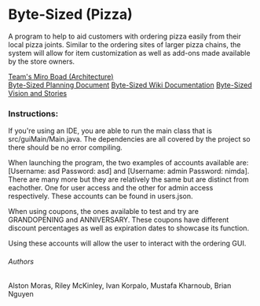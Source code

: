 # Byte-Sized (Pizza)
A program to help to aid customers with ordering pizza easily from their local pizza joints. Similar to the ordering sites of larger pizza chains, the system will allow for item customization as well as add-ons made available by the store owners.﻿

[Team's Miro Boad (Architecture)](https://miro.com/app/board/uXjVPvnCMpw=/)  
[Byte-Sized Planning Document](https://docs.google.com/document/d/1NvjnRS6mLI4ADugpxcDyfG9nM1XRT__3grf4OTydRmg/edit?usp=sharing) 
[Byte-Sized Wiki Documentation](https://docs.google.com/document/d/1_b1s1Ft5pXBrBe-rSGcGHKPQVBaOUsoT0Am2QnS1rNY/edit?usp=sharing)
[Byte-Sized Vision and Stories](https://docs.google.com/document/d/1W-oEt4t9W90aqsoFA27ACIkP6P_MuQZQGx5c72udcR0/edit?usp=sharing)


### Instructions:
If you're using an IDE, you are able to run the main class that is src/guiMain/Main.java. The dependencies are all covered by the project so there should be no error compiling.

When launching the program, the two examples of accounts available are: [Username: asd Password: asd] and [Username: admin Password: nimda]. There are many more but they are relatively the same but are distinct from eachother. One for user access and the other for admin access respectively. These accounts can be found in users.json.

When using coupons, the ones available to test and try are GRANDOPENING and ANNIVERSARY. These coupons have different discount percentages as well as expiration dates to showcase its function.

Using these accounts will allow the user to interact with the ordering GUI.

###### Authors
Alston Moras, Riley McKinley, Ivan Korpalo, Mustafa Kharnoub, Brian Nguyen
